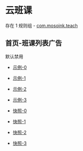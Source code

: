 # 云班课

存在 1 规则组 - [com.mosoink.teach](/src/apps/com.mosoink.teach.ts)

## 首页-班课列表广告

默认禁用

- [示例-0](https://m.gkd.li/64072399/4f7366d4-77eb-4a11-8e08-26afc29f29ed)
- [示例-1](https://m.gkd.li/64072399/ab4a196f-725d-4e03-aabf-fb0eb6018f51)
- [示例-2](https://m.gkd.li/64072399/69bb91ee-5367-4819-94d7-90e357dd9d3c)
- [示例-3](https://m.gkd.li/64072399/695871fb-9c73-4c93-a6d1-18d90786604a)

- [快照-0](https://i.gkd.li/import/13778179)
- [快照-1](https://i.gkd.li/import/13786802)
- [快照-2](https://i.gkd.li/import/13784406)
- [快照-3](https://i.gkd.li/import/13778123)
